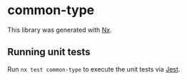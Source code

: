 # common-type

This library was generated with [Nx](https://nx.dev).

## Running unit tests

Run `nx test common-type` to execute the unit tests via [Jest](https://jestjs.io).
